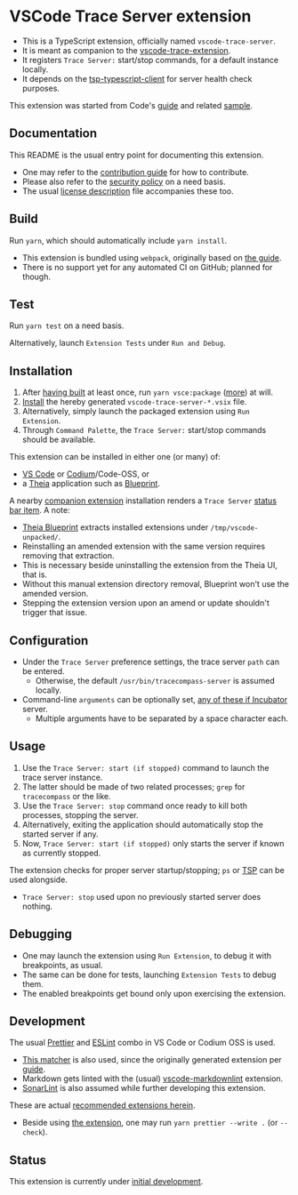 # VSCode Trace Server extension

* This is a TypeScript extension, officially named `vscode-trace-server`.
* It is meant as companion to the [vscode-trace-extension][vscode-trace-extension].
* It registers `Trace Server:` start/stop commands, for a default instance locally.
* It depends on the [tsp-typescript-client][client] for server health check purposes.

This extension was started from Code's [guide][guide] and related [sample][sample].

## Documentation

This README is the usual entry point for documenting this extension.

* One may refer to the [contribution guide](CONTRIBUTING.md) for how to contribute.
* Please also refer to the [security policy](SECURITY.md) on a need basis.
* The usual [license description](LICENSE.md) file accompanies these too.

## Build

Run `yarn`, which should automatically include `yarn install`.

* This extension is bundled using `webpack`, originally based on [the guide][guide].
* There is no support yet for any automated CI on GitHub; planned for though.

## Test

Run `yarn test` on a need basis.

Alternatively, launch `Extension Tests` under `Run and Debug`.

## Installation

1. After [having built](#build) at least once, run `yarn vsce:package` ([more][vsce]) at will.
1. [Install][install] the hereby generated `vscode-trace-server-*.vsix` file.
1. Alternatively, simply launch the packaged extension using `Run Extension`.
1. Through `Command Palette`, the `Trace Server:` start/stop commands should be available.

This extension can be installed in either one (or many) of:

* [VS Code][code] or [Codium][codium]/Code-OSS, or
* a [Theia][theia] application such as [Blueprint][blueprint].

A nearby [companion extension][vscode-trace-extension] installation renders a `Trace Server`
[status bar item][item]. A note:

* [Theia Blueprint][blueprint] extracts installed extensions under `/tmp/vscode-unpacked/`.
* Reinstalling an amended extension with the same version requires removing that extraction.
* This is necessary beside uninstalling the extension from the Theia UI, that is.
* Without this manual extension directory removal, Blueprint won't use the amended version.
* Stepping the extension version upon an amend or update shouldn't trigger that issue.

## Configuration

* Under the `Trace Server` preference settings, the trace server `path` can be entered.
  * Otherwise, the default `/usr/bin/tracecompass-server` is assumed locally.
* Command-line `arguments` can be optionally set, [any of these if Incubator][server] server.
  * Multiple arguments have to be separated by a space character each.

## Usage

1. Use the `Trace Server: start (if stopped)` command to launch the trace server instance.
1. The latter should be made of two related processes; `grep` for `tracecompass` or the like.
1. Use the `Trace Server: stop` command once ready to kill both processes, stopping the server.
1. Alternatively, exiting the application should automatically stop the started server if any.
1. Now, `Trace Server: start (if stopped)` only starts the server if known as currently stopped.

The extension checks for proper server startup/stopping; `ps` or [TSP][tsp] can be used alongside.

* `Trace Server: stop` used upon no previously started server does nothing.

## Debugging

* One may launch the extension using `Run Extension`, to debug it with breakpoints, as usual.
* The same can be done for tests, launching `Extension Tests` to debug them.
* The enabled breakpoints get bound only upon exercising the extension.

## Development

The usual [Prettier][prettier] and [ESLint][eslint] combo in VS Code or Codium OSS is used.

* [This matcher][matcher] is also used, since the originally generated extension per [guide].
* Markdown gets linted with the (usual) [vscode-markdownlint][markdownlint] extension.
* [SonarLint][sonarlint] is also assumed while further developing this extension.

These are actual [recommended extensions herein](.vscode/extensions.json).

* Beside using [the extension][prettier], one may run `yarn prettier --write .` (or `--check`).

## Status

This extension is currently under [initial development][backlog].

[backlog]: https://github.com/eclipse-cdt-cloud/vscode-trace-extension/issues/15
[blueprint]: https://theia-ide.org/docs/blueprint_download
[client]: https://github.com/eclipse-cdt-cloud/tsp-typescript-client
[code]: https://code.visualstudio.com
[codium]: https://vscodium.com
[eslint]: https://open-vsx.org/extension/dbaeumer/vscode-eslint
[guide]: https://code.visualstudio.com/api/get-started/your-first-extension
[install]: https://code.visualstudio.com/docs/editor/extension-marketplace#_install-from-a-vsix
[item]: https://github.com/eclipse-cdt-cloud/vscode-trace-extension/pull/120
[markdownlint]: https://open-vsx.org/extension/DavidAnson/vscode-markdownlint
[matcher]: https://open-vsx.org/extension/amodio/tsl-problem-matcher
[prettier]: https://open-vsx.org/extension/esbenp/prettier-vscode
[sample]: https://github.com/microsoft/vscode-extension-samples/blob/main/helloworld-sample
[server]: https://git.eclipse.org/r/plugins/gitiles/tracecompass.incubator/org.eclipse.tracecompass.incubator/+/refs/heads/master/trace-server/#running-the-server
[sonarlint]: https://open-vsx.org/extension/SonarSource/sonarlint-vscode
[theia]: https://theia-ide.org
[tsp]: https://github.com/eclipse-cdt-cloud/trace-server-protocol
[vsce]: https://code.visualstudio.com/api/working-with-extensions/publishing-extension#vsce
[vscode-trace-extension]: https://github.com/eclipse-cdt-cloud/vscode-trace-extension
